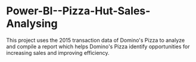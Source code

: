 # Power-BI--Pizza-Hut-Sales-Analysing
This project uses the 2015 transaction data of Domino's Pizza to analyze and compile a report which helps Domino's Pizza identify opportunities for increasing sales and improving efficiency.
